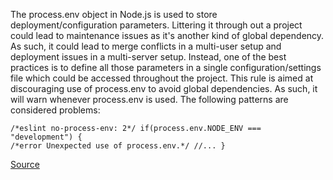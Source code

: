 The process.env object in Node.js is used to store deployment/configuration parameters. Littering it through out a project could lead to maintenance issues as it's another kind of global dependency. As such, it could lead to merge conflicts in a multi-user setup and deployment issues in a multi-server setup. Instead, one of the best practices is to define all those parameters in a single configuration/settings file which could be accessed throughout the project.
This rule is aimed at discouraging use of process.env to avoid global dependencies. As such, it will warn whenever process.env is used.
The following patterns are considered problems:

```
/*eslint no-process-env: 2*/ if(process.env.NODE_ENV === "development") {
/*error Unexpected use of process.env.*/ //... }

```

[Source](http://eslint.org/docs/rules/no-process-env)
